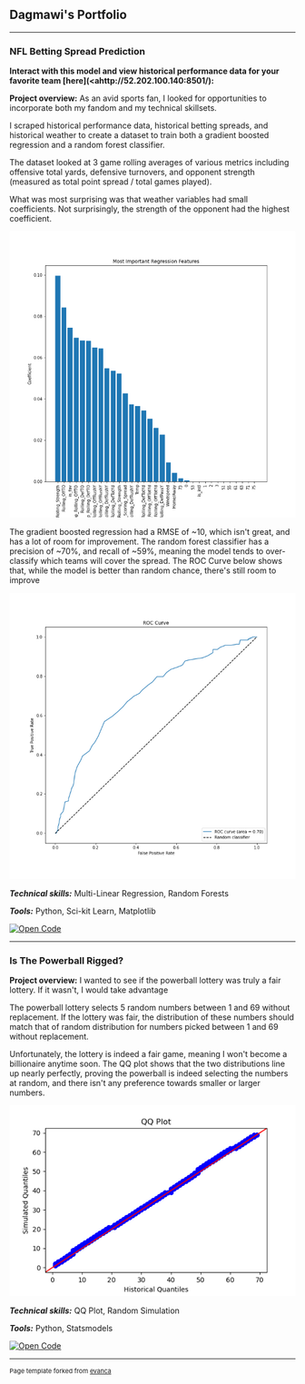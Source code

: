 ## Dagmawi's Portfolio

---


### NFL Betting Spread Prediction

**Interact with this model and view historical performance data for your favorite team [here](<ahttp://52.202.100.140:8501/</a>):**


**Project overview:** As an avid sports fan, I looked for opportunities to incorporate both my fandom and my technical skillsets.

I scraped historical performance data, historical betting spreads, and historical weather to create a dataset to train both a gradient boosted regression and a random forest classifier. 

The dataset looked at 3 game rolling averages of various metrics including offensive total yards, defensive turnovers, and opponent strength (measured as total point spread / total games played). 

What was most surprising was that weather variables had small coefficients. Not surprisingly, the strength of the opponent had the highest coefficient.

<img src="https://github.com/mawi510/projects/blob/main/PredictingNFLGames/regressor_importance_chart.png?raw=true"/>

The gradient boosted regression had a RMSE of ~10, which isn't great, and has a lot of room for improvement. The random forest classifier has a precision of ~70%, and recall of ~59%, meaning the model tends to over-classify which teams will cover the spread. The ROC Curve below shows that, while the model is better than random chance, there's still room to improve

<img src="https://github.com/mawi510/projects/blob/main/PredictingNFLGames/classifier_roc_curve.png?raw=true"/>



***Technical skills:*** Multi-Linear Regression, Random Forests

***Tools:*** Python, Sci-kit Learn, Matplotlib

[![Open Code](https://img.shields.io/badge/Jupyter-Open_Files-red?logo=Jupyter)](https://github.com/mawi510/projects/tree/main/PredictingNFLGames)

---
### Is The Powerball Rigged?

**Project overview:** I wanted to see if the powerball lottery was truly a fair lottery. If it wasn't, I would take advantage

The powerball lottery selects 5 random numbers between 1 and 69 without replacement. If the lottery was fair, the distribution of these numbers should match that of random distribution for numbers picked between 1 and 69 without replacement.

Unfortunately, the lottery is indeed a fair game, meaning I won't become a billionaire anytime soon. The QQ plot shows that the two distributions line up nearly perfectly, proving the powerball is indeed selecting the numbers at random, and there isn't any preference towards smaller or larger numbers.

<img src="https://github.com/mawi510/projects/blob/main/Powerball%20Distribution/powerball_qqplot_image.png?raw=true"/>



***Technical skills:*** QQ Plot, Random Simulation

***Tools:*** Python, Statsmodels

[![Open Code](https://img.shields.io/badge/Jupyter-Open_Files-red?logo=Jupyter)](https://github.com/mawi510/projects/tree/main/Powerball%20Distribution)

---
<p style="font-size:11px">Page template forked from <a href="https://github.com/evanca/quick-portfolio">evanca</a></p>
<!-- Remove above link if you don't want to attibute -->
